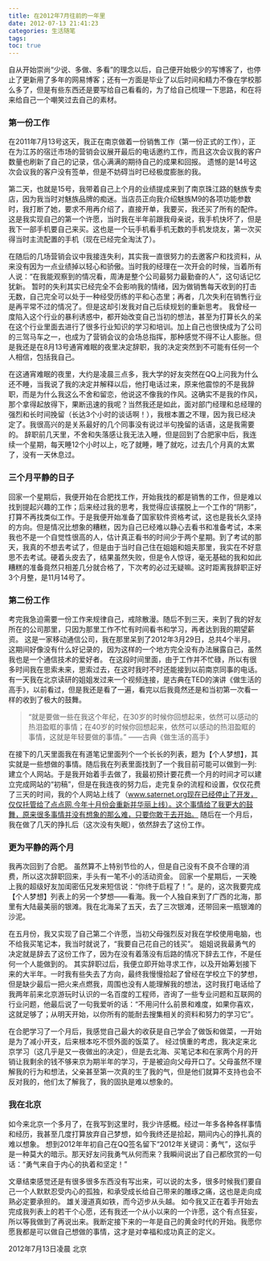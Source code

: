 ```yaml
---
title: 在2012年7月往前的一年里
date: 2012-07-13 21:41:23
categories: 生活随笔
tags:
toc: true
---
```


自从开始崇尚“少说、多做、多看”的理念以后，自己便开始极少的写博客了，也停止了更新用了多年的网易博客；还有一方面是毕业了以后时间和精力不像在学校那么多了，但是有些东西还是要写给自己看看的，为了给自己梳理一下思路，和在将来给自己一个嘲笑过去自己的素材。  

### 第一份工作
在2011年7月13号这天，我正在南京做着一份销售工作（第一份正式的工作），正在为江苏的宿迁市场的营销会议展开最后的电话邀约工作，而且这次会议我的客户数量也刷新了自己的记录，信心满满的期待自己的成果和回报。 遗憾的是14号这次会议我的客户没有签单，但是不妨碍当时已经极度膨胀的我。

第二天，也就是15号，我带着自己上个月的业绩提成来到了南京珠江路的魅族专卖店，因为我当时对魅族品牌的痴迷。当店员正向我介绍魅族M9的各项功能参数时，我打断了她，要求不用再介绍了，直接开单，我要买，我还买了所有的配件。这是我实现自己的第一个许愿，当时我在半年前跟我母亲说，我手机快坏了，但是我下一部手机要自己来买。这也是一个玩手机看手机无数的手机发烧友，第一次买得当时主流配置的手机（现在已经完全淘汰了）。
 
在随后的几场营销会议中我接连失利，其实我一直很努力的去邀客户和找资料，从来没有因为一点业绩掉以轻心和骄傲。当时我的经理在一次开会的时候，当着所有人说：“在我能观察到的情况看，周涛是整个公司最努力最勤奋的人”，这句话记忆犹新。 暂时的失利其实已经完全不会影响我的情绪，因为做销售每天收到的打击无数，自己完全可以处于一种经受历练的平和心态里；再者，几次失利在销售行业是再平常不过的情况了。但是这却引发我对自己后续规划的重新思考。 我曾经一度陷入这个行业的暴利诱惑中，都开始改变自己当初的想法，甚至为打算长久的呆在这个行业里面去进行了很多行业知识的学习和培训。加上自己也很快成为了公司的三驾马车之一，也成为了营销会议的会场总指挥，那种感觉不得不让人膨胀。但是我还是在8月13号通宵难眠的夜里决定辞职，我的决定突然到不可能有任何一个人相信，包括我自己。

在这通宵难眠的夜里，大约是凌晨三点多，我大学的好友突然在QQ上问我为什么还不睡，当我说了我的决定并解释以后，他打电话过来，原来他震惊的不是我辞职，而是为什么我这么不舍和留恋，他说这不像我的作风。这确实不是我的作风，那个拿得起放得下，果断迅速的我呢？当然我还是如此，面对部门经理和总经理的强烈和长时间挽留（长达3个小时的谈话啊！），我根本置之不理，因为我已经决定了。我很高兴的是关系最好的几个同事没有说过半句挽留的话语，这是我需要的。 辞职前几天里，不舍和失落感让我无法入睡，但是回到了合肥家中后，我连续一个星期，每天睡12个小时以上，吃了就睡，睡了就吃，过去几个月真的太累了，没有一天休息过。      

### 三个月平静的日子
回家一个星期后，我便开始在合肥找工作，开始我找的都是销售的工作，但是难以找到提起兴趣的工作；后来经过我的思考，我觉得应该摆脱上一个工作的“阴影”，打算不再找类似工作。于是我便开始准备了国家软件资格考试，这也是我长久坚持的方向。但是情况比想象的糟糕，因为自己已经难以静心去看书和准备考试，本来我也不是一个自觉性很高的人，估计真正看书的时间少于两个星期。到了考试的那天，我真的不想去考试了，但是由于当时自己住在姐姐和姐夫那里，我实在不好意思不去考试。硬着头皮去了，结果虽然失败，但是令人惊讶，毫无基础的我和如此糟糕的准备竟然只相差几分就合格了，下次考的必过无疑嘛。这时距离我辞职正好3个月整，是11月14号了。      

### 第二份工作
考完我急迫需要一份工作来规律自己，戒除散漫。随后不到三天，来到了我的好友所在的公司那里，只因为那里工作不忙有时间看书和学习，再者达到我的期望薪资。 这是一家移动通信公司，我在那里呆到了2012年3月29日，总共4个半月。这期间好像没有什么好记录的，因为这样的一个地方完全没有办法展露自己，虽然我也是一个通信技术的爱好者。
在这段时间里面，由于工作并不忙碌，所以有很多时间我在思索未来，思索过去，在这时我时不时还能接到以前南京同事的电话。有一天我在北京读研的姐姐发过来一个视频连接，是古典在TED的演讲《做生活的高手》，以前看过，但是我还是看了一遍，看完以后我竟然还是和当初第一次看一样的收到了极大的鼓舞。

> “就是要做一些在我这个年纪，在30岁的时候你回想起来，依然可以感动的热泪盈眶的事情；在40岁的时候你回想起来，依然可以感动的热泪盈眶的事情，这就是年轻要做的事情。”
——古典《做生活的高手》

在接下的几天里面我在有道笔记里面列个一个长长的列表，题为【个人梦想】，其实就是一些想做的事情。随后我在列表里面找到了一个我目前可能可以做到一列:建立个人网站。于是我开始着手去做了，我最初预计要花费一个月的时间才可以建立完成网站的“初稿”，但是在我连夜的努力后，走完复杂的流程和设置，仅仅花费了三天的时间，我的个人网站上线了（www.saternet.org现在已经停止了开发，仅仅托管给了点点网,今年十月份会重新并华丽上线）。这个事情给了我更大的鼓舞，原来很多事情并没有想象的那么难，只要你敢于去开始。 随后在一个月后，我在做了几天的挣扎后（这次没有失眠），依然辞去了这份工作。      

### 更为平静的两个月
我再次回到了合肥。 虽然算不上特别节俭的人，但是自己没有不良不合理的消费，所以这次辞职回来，手头有一笔不小的活动资金。 回家一个星期后，一天晚上我的超级好友加闺密伍兄发来短信说：“你终于启程了！”。是的，这次我要完成【个人梦想】列表上的另一个梦想——看海。我一个人独自来到了广西的北海，那里有大陆最美丽的银滩。我在北海呆了五天，去了三次银滩，还带回来一瓶银滩的沙泥。

在五月份，我又实现了自己第二个许愿，当初父母强烈反对我在学校使用电脑，也不给我买笔记本，我当时就说了，“我要自己花自己的钱买”。 姐姐说我最勇气的决定就是辞去了这份工作了，因为在没有着落没有后路的情况下辞去工作，不是任何一个人能做到的。 其实辞职过后，我便立即开始寻求工作，以及开始筹划接下来的大半年。一时我有些失去了方向，最终我慢慢拾起了曾经在学校立下的梦想，但是缺少最后一把火来点燃我，周围也没有人能理解我的想法，这时我打电话给了我两年前来北京游玩时认识的一名百度的工程师，咨询了一些专业问题和互联网的行业问题，他最后说了一句我爱听的话：“不用问什么前景和难度，如果你喜欢，这就足够了；从明天开始，以你所有的能耐去搜集相关的资料和努力的学习它”。

在合肥学习了一个月后，我感觉自己最大的收获是自己学会了做饭和做菜，一开始是为了减小开支，后来根本吃不惯外面的饭菜了。 经过慎重的考虑，我决定来北京学习（这几乎是又一夜做出的决定），但是去北海、买笔记本和在家两个月的开销让我剩余的钱不够来京为期半年的学习，于是被迫向父母开口了。父母虽然不理解我的行为和想法，父亲甚至第一次真的生了我的气，但是他们就算不支持也会不反对我的，他们太了解我了，我的固执是难以想象的。      

### 我在北京
如今来北京一个多月了，在我写到这里时，我少许感概。经过一年多各种各样事情和经历，我甚至几度打算放弃自己梦想，如今我终还是拾起，期间内心的挣扎真的难以想象。 想到2012年年初自己在QQ签名留下“2012年关键词：勇气”，这似乎是一种莫大的暗示。那天好友问我勇气从何而来？我瞬间说出了自己都欣赏的一句话：“勇气来自于内心的执着和坚定！”

文章结束感觉还是有很多很多东西没有写出来，可以说的太多，很多时候我们要自己一个人默默忍受内心的孤独，和承受成长给自己带来的雕琢之痛，这也是走向成熟必定要承担的。 雄关漫道真如铁，而今迈步从头越。 如今我又正在着手开始去完成我列表上的若干个心愿，还有我还一个从小以来的一个许愿，这个有点狂妄，所以等我做到了再说出来。我断定接下来的一年是自己的黄金时代的开始。我愿你愿我都是可以做自己想做的事情，这才是对幸福和成功真正的定义。  


2012年7月13日凌晨 北京  